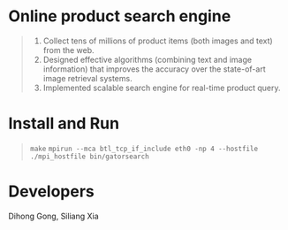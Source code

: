 # Online product search engine
> 1. Collect tens of millions of product items (both images and text) from the web.
> 2. Designed effective algorithms (combining text and image information) that improves the accuracy over the state-of-art image retrieval systems.
> 3. Implemented scalable search engine for real-time product query.

# Install and Run
> `make`
> `mpirun --mca btl_tcp_if_include eth0 -np 4 --hostfile ./mpi_hostfile bin/gatorsearch`

# Developers
Dihong Gong, Siliang Xia
